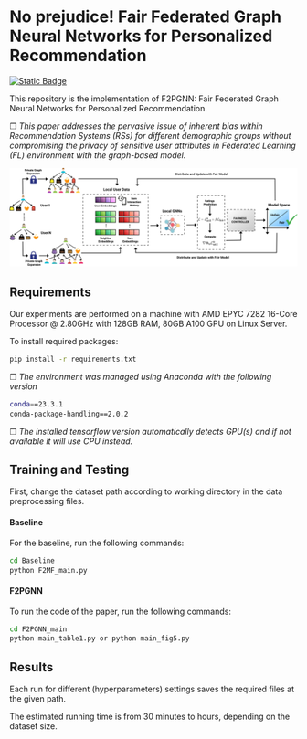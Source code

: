 
# No prejudice! Fair Federated Graph Neural Networks for Personalized Recommendation
[![Static Badge](https://img.shields.io/badge/Paper-blue)](https://ojs.aaai.org/index.php/AAAI/article/view/28950)

This repository is the implementation of F2PGNN: Fair Federated Graph Neural Networks for Personalized Recommendation.

&#10064; *This paper addresses the pervasive issue of inherent bias within Recommendation Systems (RSs) for different demographic groups without compromising the privacy of sensitive user attributes in Federated Learning (FL) environment with the graph-based model.* 

![alt text](https://github.com/nimeshagrawal/F2PGNN-AAAI24/blob/master/f2pgnn_main.png)



## Requirements

Our experiments are performed on a machine with AMD EPYC 7282 16-Core Processor @ 2.80GHz with 128GB RAM, 80GB A100 GPU on Linux Server.

To install required packages:

```bash
pip install -r requirements.txt
```
&#10064; *The environment was managed using Anaconda with the following version*
```bash
conda==23.3.1
conda-package-handling==2.0.2
```
&#10064; *The installed tensorflow version automatically detects GPU(s) and if not available it will use CPU instead.*



## Training and Testing

First, change the dataset path according to working directory in the data preprocessing files.

#### Baseline

For the baseline, run the following commands:

```bash
cd Baseline
python F2MF_main.py
```

#### F2PGNN

To run the code of the paper, run the following commands:
```bash
cd F2PGNN_main
python main_table1.py or python main_fig5.py
```




## Results

Each run for different (hyperparameters) settings saves the required files at the given path. 

The estimated running time is from 30 minutes to hours, depending on the dataset size.

